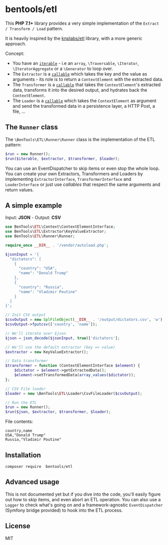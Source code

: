 bentools/etl
============

This **PHP 7.1+** library provides a very simple implementation of the `Extract / Transform / Load` pattern. 

It is heavily inspired by the [knplabs/etl](https://github.com/docteurklein/php-etl) library, with a more generic approach.

Concept:

* You have an [`iterable`](https://wiki.php.net/rfc/iterable) - i.e an `array`, `\Traversable`, `\Iterator`, `\IteratorAggregate` or a `\Generator` to loop over.
* The `Extractor` is a [`callable`](http://php.net/manual/en/language.types.callable.php) which takes the key and the value as arguments - its role is to return a `ContextElement` with the extracted data. 
* The `Transformer` is a [`callable`](http://php.net/manual/en/language.types.callable.php) that takes the `ContextElement`'s extracted data, transforms it into the desired output, and hydrates back the `ContextElement`.
* The `Loader` is a [`callable`](http://php.net/manual/en/language.types.callable.php) which takes the `ContextElement` as argument and send the transformed data in a persistence layer, a HTTP Post, a file, ...


 

The `Runner` class
----------------

The `\BenTools\ETL\Runner\Runner` class is the implementation of the ETL pattern:

```php
$run = new Runner();
$run($iterable, $extractor, $transformer, $loader);
```

You can use an EventDispatcher to skip items or even stop the whole loop.
You can create your own Extractors, Transformers and Loaders by implementing `ExtractorInterface`, `TransformerInterface` and `LoaderInterface` or just use _callables_ that respect the same arguments and return values.


A simple example
---------
Input: **JSON** - Output: **CSV**

```php
use BenTools\ETL\Context\ContextElementInterface;
use BenTools\ETL\Extractor\KeyValueExtractor;
use BenTools\ETL\Runner\Runner;

require_once __DIR__ . '/vendor/autoload.php';

$jsonInput = '{
  "dictators": [
    {
      "country": "USA",
      "name": "Donald Trump"
    },
    {
      "country": "Russia",
      "name": "Vladimir Poutine"
    }
  ]
}';

// Init CSV output
$csvOutput = new SplFileObject(__DIR__ . '/output/dictators.csv', 'w');
$csvOutput->fputcsv(['country', 'name']);

// We'll iterate over $json
$json = json_decode($jsonInput, true)['dictators'];

// We'll use the default extractor (key => value)
$extractor = new KeyValueExtractor();

// Data transformer
$transformer = function (ContextElementInterface $element) {
    $dictator = $element->getExtractedData();
    $element->setTransformedData(array_values($dictator));
};

// CSV File loader
$loader = new \BenTools\ETL\Loader\CsvFileLoader($csvOutput);

// Run the ETL
$run = new Runner();
$run($json, $extractor, $transformer, $loader);
```

File contents: 
```csv
country,name
USA,"Donald Trump"
Russia,"Vladimir Poutine"
```

Installation
------------

```
composer require  bentools/etl
```

Advanced usage
--------------

This is not documented yet but if you dive into the code, you'll easily figure out how to skip items, and even abort an ETL operation.
You can also use a `Logger` to check what's going on and a framework-agnostic `EventDispatcher` (Symfony bridge provided) to hook into the ETL process.

License
-------

MIT
